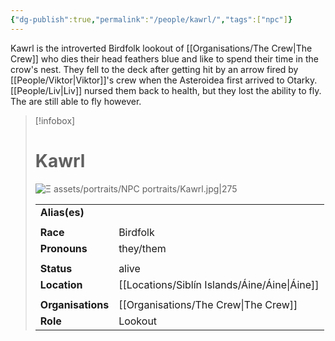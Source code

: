 ```yaml
---
{"dg-publish":true,"permalink":"/people/kawrl/","tags":["npc"]}
---
```


Kawrl is the introverted Birdfolk lookout  of [[Organisations/The Crew\|The Crew]] who dies their head feathers blue and like to spend their time in the crow's nest. They fell to the deck after getting hit by an arrow fired by [[People/Viktor\|Viktor]]'s crew when the Asteroidea first arrived to Otarky. [[People/Liv\|Liv]] nursed them back to health, but they lost the ability to fly. The are still able to fly however.

> [!infobox] 
> 
> # Kawrl
> ![Ξ assets/portraits/NPC portraits/Kawrl.jpg|275](/img/user/%CE%9E%20assets/portraits/NPC%20portraits/Kawrl.jpg)
> 
> | | |
> | --- | --- |
> | **Alias(es)** |  |
> | | | 
> | **Race** | Birdfolk |
> | **Pronouns** | they/them |
> | | | 
> | **Status** | alive | 
> | **Location** | [[Locations/Siblín Islands/Áine/Áine\|Áine]] |
> | | | 
> | **Organisations** | [[Organisations/The Crew\|The Crew]] |
> | **Role** | Lookout |



